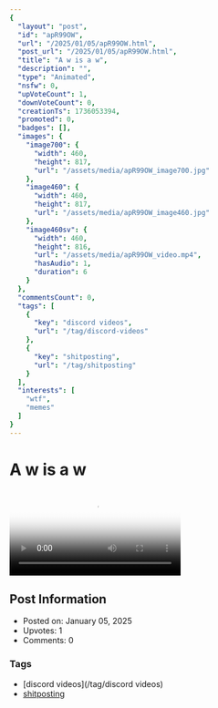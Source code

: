 ```yaml
---
{
  "layout": "post",
  "id": "apR99OW",
  "url": "/2025/01/05/apR99OW.html",
  "post_url": "/2025/01/05/apR99OW.html",
  "title": "A w is a w",
  "description": "",
  "type": "Animated",
  "nsfw": 0,
  "upVoteCount": 1,
  "downVoteCount": 0,
  "creationTs": 1736053394,
  "promoted": 0,
  "badges": [],
  "images": {
    "image700": {
      "width": 460,
      "height": 817,
      "url": "/assets/media/apR99OW_image700.jpg"
    },
    "image460": {
      "width": 460,
      "height": 817,
      "url": "/assets/media/apR99OW_image460.jpg"
    },
    "image460sv": {
      "width": 460,
      "height": 816,
      "url": "/assets/media/apR99OW_video.mp4",
      "hasAudio": 1,
      "duration": 6
    }
  },
  "commentsCount": 0,
  "tags": [
    {
      "key": "discord videos",
      "url": "/tag/discord-videos"
    },
    {
      "key": "shitposting",
      "url": "/tag/shitposting"
    }
  ],
  "interests": [
    "wtf",
    "memes"
  ]
}
---
```


# A w is a w

<video controls playsinline loop poster="/assets/media/apR99OW_image460.jpg">
  <source src="/assets/media/apR99OW_video.mp4" type="video/mp4">
  Your browser does not support the video tag.
</video>

## Post Information

- Posted on: January 05, 2025
- Upvotes: 1
- Comments: 0

### Tags

- [discord videos](/tag/discord videos)
- [shitposting](/tag/shitposting)

